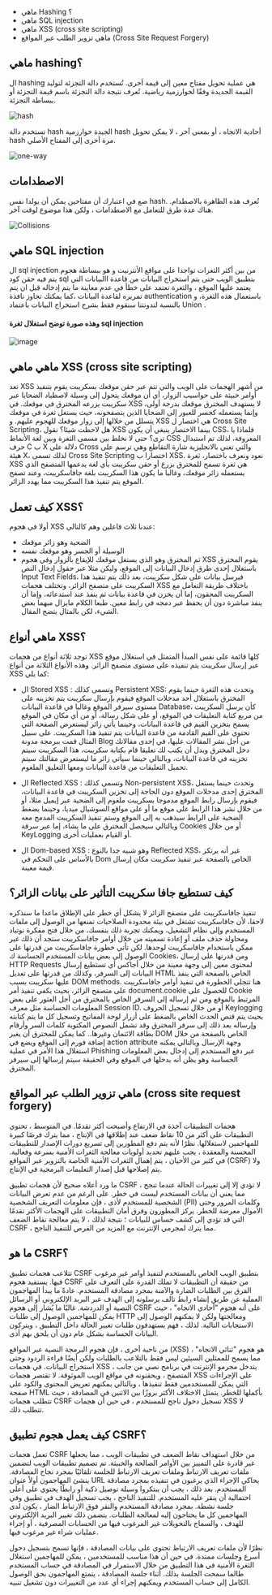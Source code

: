 
- ماهي Hashing ؟
- ماهي SQL injection
-  ماهي XSS (cross site scripting)
- ماهي تزوير الطلب عبر المواقع (Cross Site Request Forgery)


##  ماهي  hashing؟

ال hashing هي عملية تحويل مفتاح معين إلى قيمة أخرى. تُستخدم دالة التجزئة لتوليد القيمة الجديدة وفقًا لخوارزمية رياضية. تُعرف نتيجة دالة التجزئة باسم قيمة التجزئة أو ببساطة التجزئة.

![hash](https://user-images.githubusercontent.com/92247967/201050028-dd6db11c-cb37-4aad-9d78-c28d448654a3.png)


تستخدم دالة hash الجيدة خوارزمية hash أحادية الاتجاه ، أو بمعنى آخر ، لا يمكن تحويل hash مرة أخرى إلى المفتاح الأصلي.

![one-way](https://user-images.githubusercontent.com/92247967/201051294-7f8cb869-40b4-4ff0-98b7-c9055f636b41.png)


## الاصطدامات

ضع في اعتبارك أن مفتاحين يمكن أن يولدا نفس hash. تُعرف هذه الظاهرة بالاصطدام. هناك عدة طرق للتعامل مع الاصطدامات ، ولكن هذا موضوع لوقت آخر.

![Collisions](https://user-images.githubusercontent.com/92247967/201052348-8a6872f5-d167-481a-801f-e554d013e6d2.png)


## ماهي SQL injection

ال sql injection  من بين أكثر الثغرات تواجدا على مواقع الأنترنيت و هو ببساطة هجوم يتم فيه حقن كود sql بتطبيق الويب حتى يتم استخراج البيانات من قاعدة االبيانات التي يعتمد عليها الموقع ، والثغرة تعتمد على خطأ في عدم معاينة ما يتم إدخاله قبل ان يتم تمريره لقاعدة البيانات ،كما يمكنك تجاوز نافذة authentication باستعمال هذه الثغرة،  و بالنسبة لتدونتنا سنقوم فقط بشرح استخراج البيانات باعتماد Union .


#### وهذه صورة توضح استغلال ثغرة sql injection 


![image](https://3.bp.blogspot.com/-8qz37_nGlHA/WEVz_hGP9sI/AAAAAAAAAfg/kbihxRSPa-QoCquvsb-3y4Gb96y-zpaLACEw/s1600/sql-injection.png)


## ماهي ماهي XSS (cross site scripting)

تعد XSS من أشهر الهجمات على الويب والتي تتم عبر حقن موقعك بسكريبت يقوم بتنفيذ أوامر خبيثة على حواسيب الزوار، أي أن موقعك يتحول إلى وسيلة لاصطياد الضحايا عبر سكريبت يزرعه المخترق في موقعك.
في XSS لا يستهدف المخترق موقعك بدرجة أولى، وإنما يستعمله كجسر للعبور إلى الضحايا الذين يتصفحونه، حيث يستغل ثغرة في موقعك يتسلل من خلالها إلى زوار موقعك للهجوم عليهم.
و XSS هي اختصار ل Cross Site Scripting، هل لاحظت شيئا؟
نقول XSS بينما الاختصار ينبغي أن يكون CSS، فلماذا يا ترى؟
حتى لا نخلط بين مسمى الثغرة وبين لغة الأنماط CSS المعروفة، لذلك تم استبدال حرف C ب X دلالة على Cross والتي تعني بالانجليزية شارة التقاطع وهي ترسم على هيئة X، لذلك تسمى Cross Site Scripting اختصارا ب XSS.
نعود ونعرف باختصار، ثغرة XSS هي ثغرة تسمح للمخترق بزرع أو حقن سكريبت بأي لغة يدعمها المتصفح الذي يستعمله زائر موقعك، وغالبا ما يكون هذا السكريبت بلغة جافاسكريبت، وعند تصفح الموقع يتم تنفيذ هذا السكريبت مما يهدد الزائر.

## كيف تعمل XSS؟

أولا في هجوم XSS عندنا ثلاث فاعلين وهم كالتالي:
- الضحية وهو زائر موقعك
- الوسيلة أو الجسر وهو موقعك نفسه
- ثم المخترق وهو الذي يستغل موقعك للإيقاع بالزوار
وفي هجوم XSS يقوم المخترق باستغلال إحدى طرق إدخال البيانات إلى الموقع، وليكن مثلا عبر حقول إدخال النص Input Text Fields، فيرسل بيانات على شكل سكريبت، بعد ذلك يتم تنفيذ هذا السكريبت على متصفح الزائر، وتختلف هجمات XSS باختلاف طريقة التعامل مع السكريبت المحقون، إما أن يخزن في قاعدة بيانات ثم ينفذ عند استدعائه، وإما أن ينفذ مباشرة دون أن يحفظ عبر دمجه في رابط معين.
طبعا الكلام مايزال مبهما بعض الشيء، لكن بالمثال يتضح المقال.


## ماهي أنواع XSS؟
توجد ثلاثة أنواع من هجمات XSS كلها قائمة على نفس المبدأ المتمثل في استغلال موقع عبر إرسال سكريبت يتم تنفيذه على مستوى متصفح الزائر.
وهذه الأنواع الثلاثة من أنواع XSS كما يلي:

- ال Stored XSS : وتسمى كذلك Persistent XSS: وتحدث هذه الثغرة حينما يقوم المخترق باستغلال أحد مدخلات الموقع فيقوم بإرسال سكريبت يتم تخزينه على مستوى سيرفر الموقع وغالبا في قاعدة البيانات Database، كأن يرسل السكريبت من مربع كتابة التعليقات في الموقع، أو على شكل رسالة، أو من أي مكان في الموقع يسمح بتخزين القيم في قاعدة البيانات، وحينما يأتي زائر ليستعرض الصفحة التي تحتوي على القيم القادمة من قاعدة البيانات يتم تنفيذ هذا السكريبت. على سبيل المثال قمت ببرمجة مدونة Blog من أجل نشر المقالات عليها، في إحدى مقالاتك دخل المخترق وبدل أن يكتب لك تعليقا قام بكتابة سكريبت، هذا السكريبت سيتم تخزينه في قاعدة البيانات، وبالتالي حينما سيأتي زائر ما ليستعرض مقالتك سيتم تحميل التعليقات من قاعدة البيانات ومعها التعليق الملغوم.

- ال Reflected XSS : وتسمى كذلك Non-persistent XSS، وتحدث حينما يستغل المخترق إحدى مدخلات الموقع دون الحاجة إلى تخزين السكريبت في قاعدة البيانات، فيقوم بإرسال رابط الموقع مدموجا بسكريبت ملغوم إلى الضحية عبر إيميل مثلا، أو من خلال نشر هذا الرابط على موقع ما أو على مواقع السوشيال ميديا، وحينما يضغط الضحية على الرابط سيذهب به إلى الموقع وستم تنفيذ السكريبت المدمج معه وبالتالي سيحصل المخترق على ما يشاء، إما عبر سرقة Cookies أو من خلال KeyLogging أو القيام بعمليات أخرى.

- ال Dom-based XSS : وهو شبيه جدا بالنوع Reflected XSS، غير أنه يرتكز بالأساس على التحكم في Dom الخاص بالصفحة عبر تنفيذ سكريبت مكان إرسال قيمة معينة.


## كيف تستطيع جافا سكريبت التأثير على بيانات الزائر؟

تنفيذ جافاسكريبت على متصفح الزائر لا يشكل أي خطر على الإطلاق ماعدا ما سنذكره لاحقا، لأن جافاسكريبت تشتغل في بيئة محدودة الصلاحيات تمنعها من الوصول إلى ملفات المستخدم وإلى نظام التشغيل، ويمكنك تجربة ذلك بنفسك، من خلال فتح مفكرة نوتباد ومحاولة  حذف ملف أو إعادة تسميته من خلال أوامر جافاسكريبت ستجد أن ذلك غير ممكن باستخدام جافاسكريبت لوحدها.
لكن تأتي خطورة جافاسكريبت من قدرتها على الوصول إلى بعض بيانات المستخدم الحساسة ك Cookies، ومن قدرتها على إرسال HTTP Requests لمحتوى معين إلى وجهة معينة من خلال أجاكس أي تستطيع إرسال البيانات إلى السرفر، وكذلك من قدرتها على تعديل HTML  الخاص بالصفحة التي ينفذ عليها سكريبت بسبب DOM methods.
هنا تتجلى الخطورة في تنفيذ أوامر جافاسكريبت على متصفح الزائر، بحيث يكفي تنفيذ أمر document.cookie للحصول على Cookie المرتبط بالموقع ومن ثم إرساله إلى السرفر الخاص بالمخترق من أجل العثور على بعض المعلومات الحساسة مثل معرف Session ID.
أو من خلال تسجيل الحروف Keylogging بحيث يتم قنص الحدث الخاص بالضغط على أزرار لوحة المفاتيح وتسجيل كل ما يتم كتابته وإرساله بعد ذلك إلى سرفر المخترق وقد تشمل النصوص المكتوبة كلمات السر وأرقام بطاقة الائتمان وغيرها..
كما يمكن للمخترق أن يغير DOM الخاص بالصفحة من خلال إضافة فورم إلى الموقع ويضع في action attribute  وجهة الإرسال وبالتالي يمكنه استغلال هذا الأمر في عملية Phishing عبر دفع المستخدم إلى إدخال بعض المعلومات الحساسة وهو يظن أنه يدخلها في الموقع وفي الحقيقة سيتم إرسالها إلى سيرفر المخترق.

## ماهي تزوير الطلب عبر المواقع (cross site request forgery)

هجمات التطبيقات آخذة في الارتفاع وأصبحت أكثر تقدمًا. في المتوسط ​​، تحتوي التطبيقات على أكثر من 10 نقاط ضعف عند إطلاقها في الإنتاج ، مما يترك فرصًا كبيرة للمهاجمين لاستغلالها. نظرًا لأنه يتم دفع المطورين إلى تسريع دورات الإصدار للتطبيقات المحسنة والمعقدة ، يجب عليهم تحديد أولويات معالجة الثغرات الأمنية بسرعة وفعالية. في كثير من الأحيان ، يتم إهمال الثغرات الأمنية الخاصة بالتزوير عبر المواقع (CSRF) ولا يتم إصلاحها قبل إصدار التعليمات البرمجية في الإنتاج.

ما ورد أعلاه صحيح لأن هجمات تطبيق CSRF لا تؤدي إلا إلى تغييرات الحالة عندما تنجح ، مما يعني أن بيانات المستخدم ليست في خطر. على الرغم من عدم تعرض البيانات الشخصية للمستخدم لأذى ، فإن معلومات التعريف الشخصية (PII) وكلمات المرور وحتى الأموال معرضة للخطر. يركز المطورون وفرق أمان التطبيقات على الهجمات الأكثر تقدمًا التي قد تؤدي إلى كشف حساس للبيانات ؛ نتيجة لذلك ، لا يتم معالجة نقاط الضعف CSRF ، مما يترك لمجرمي الإنترنت مع المزيد من الفرص للتنفيذ الناجح.


## ما هو CSRF؟
تتلاعب هجمات تطبيق CSRF بتطبيق الويب الخاص بالمستخدم لتنفيذ أوامر غير مرغوب فيها. يستفيد هجوم CSRF من حقيقة أن التطبيقات لا تملك القدرة على التعرف على الفرق بين الطلبات الضارة والآمنة بمجرد مصادقة المستخدم. عادةً ما يبدأ المهاجمون العملية عن طريق إنشاء رابط تالف يرسلونه إلى الهدف عبر البريد الإلكتروني أو الرسائل النصية أو الدردشة. غالبًا ما يُشار إلى هجوم CSRF على أنه هجوم "أحادي الاتجاه" ، حيث يمكن للمهاجمين الوصول إلى طلبات HTTP ومعالجتها ولكن لا يمكنهم الوصول إلى الاستجابات التالية. لذلك ، فهم يستهدفون طلبات تغيير الحالة داخل التطبيق ، ويتركون البيانات الحساسة بشكل عام دون أن يلحق بهم أذى.

من ناحية أخرى ، فإن هجوم البرمجة النصية عبر المواقع (XSS) هو هجوم "ثنائي الاتجاه" ، مما يسمح للممثلين السيئين ليس فقط بالتلاعب بالطلبات ولكن أيضًا قراءة الردود وحتى استخراج البيانات. في هجمات XSS ، يتدخل مجرمو الإنترنت في برنامج نصي من جانب المتصفح ، ويحقنونه في مواقع الويب الموثوقة. لا تقتصر هجمات XSS على الإجراءات التي يمكن للمستخدمين فقط تنفيذها ، وبالتالي يمكنهم تعريض المحتوى والكود على صفحة HTML بأكملها للخطر. يتمثل الاختلاف الأكثر بروزًا بين الاثنين في المصادقة ، حيث تتطلب هجمات CSRF تسجيل دخول ناجح للمستخدم ، في حين أن هجمات XSS لا تتطلب ذلك.

## كيف يعمل هجوم تطبيق CSRF؟

تعمل هجمات CSRF من خلال استهداف نقاط الضعف في تطبيقات الويب ، مما يجعلها غير قادرة على التمييز بين الأوامر الصالحة والخبيثة. تم تصميم تطبيقات الويب لتضمين ملفات تعريف الارتباط وملفات تعريف الارتباط للجلسة تلقائيًا بمجرد نجاح المصادقة. ينشئ المهاجمون أولاً عنوان URL يحاكي الإجراء الذي يرغبون في تنفيذه بمجرد مصادقة المستخدم. بعد ذلك ، يجب أن يبتكروا وسيلة توصيل ذكية أو رابطًا يحتوي على أعلى احتمالية أن ينقر عليه المستخدم. للتنفيذ الناجح ، يجب تسجيل الهدف في تطبيق وفي جلسة نشطة. بمجرد مصادقة المستخدم والنقر فوق الارتباط الضار ، يكون لدى المهاجمين كل ما يحتاجون إليه لمعالجة الطلبات. يتضمن ذلك تغيير البريد الإلكتروني للهدف ، والسماح بالتحويلات غير المرغوب فيها من الحسابات المصرفية ، أو إجراء عمليات شراء غير مرغوب فيها.

نظرًا لأن ملفات تعريف الارتباط تحتوي على بيانات المصادقة ، فإنها تسمح بتسجيل دخول أسرع وجلسات ممتدة. في حين أن هذا مناسب للمستخدمين ، يمكن للمهاجمين استغلال الثغرة الأمنية في هذا التطبيق من خلال الاستمرار في المصادقة في حساب المستخدم طالما سمحت الجلسة بذلك. أثناء جلسة المصادقة ، يتمتع المهاجمون بحق الوصول الكامل إلى حساب المستخدم ويمكنهم إجراء أي عدد من التغييرات دون تشغيل تنبيه.
